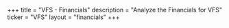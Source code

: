 +++
title = "VFS - Financials"
description = "Analyze the Financials for VFS"
ticker = "VFS"
layout = "financials"
+++


